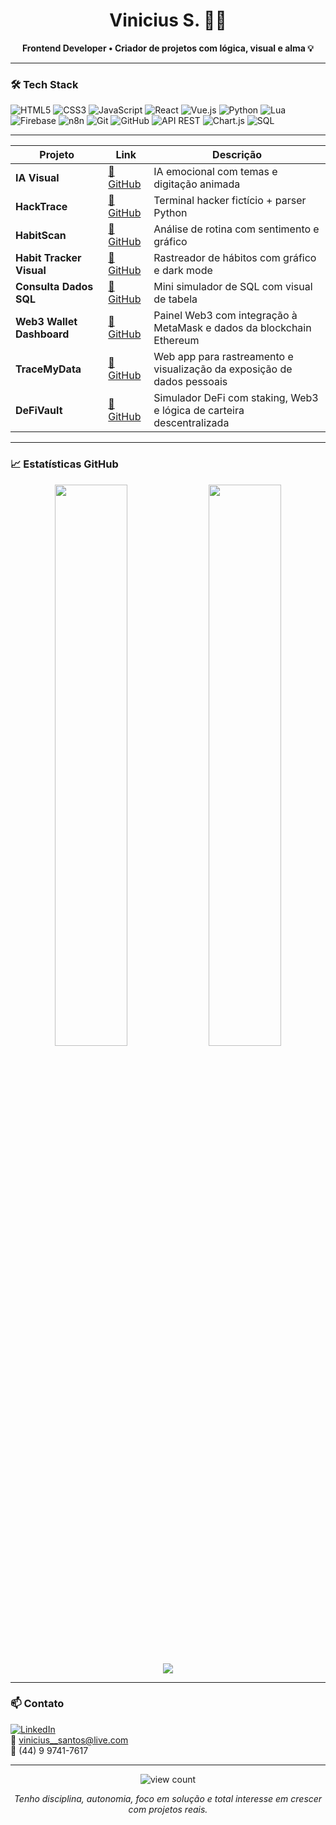 <h1 align="center">Vinicius S. 👨‍💻</h1>

<p align="center">
  <b>Frontend Developer • Criador de projetos com lógica, visual e alma 💡</b>
</p>

---

### 🛠️ Tech Stack

![HTML5](https://img.shields.io/badge/HTML5-E34F26?style=for-the-badge&logo=html5&logoColor=white)
![CSS3](https://img.shields.io/badge/CSS3-1572B6?style=for-the-badge&logo=css3&logoColor=white)
![JavaScript](https://img.shields.io/badge/JavaScript-F7DF1E?style=for-the-badge&logo=javascript&logoColor=black)
![React](https://img.shields.io/badge/React-20232A?style=for-the-badge&logo=react&logoColor=61DAFB)
![Vue.js](https://img.shields.io/badge/Vue.js-35495E?style=for-the-badge&logo=vue.js&logoColor=4FC08D)
![Python](https://img.shields.io/badge/Python-3776AB?style=for-the-badge&logo=python&logoColor=white)
![Lua](https://img.shields.io/badge/Lua-000080?style=for-the-badge&logo=lua&logoColor=white)
![Firebase](https://img.shields.io/badge/Firebase-FFA611?style=for-the-badge&logo=firebase&logoColor=black)
![n8n](https://img.shields.io/badge/n8n-A1265D?style=for-the-badge&logo=n8n&logoColor=white)
![Git](https://img.shields.io/badge/Git-F05032?style=for-the-badge&logo=git&logoColor=white)
![GitHub](https://img.shields.io/badge/GitHub-181717?style=for-the-badge&logo=github&logoColor=white)
![API REST](https://img.shields.io/badge/API%20REST-6DB33F?style=for-the-badge&logo=serverless&logoColor=white)
![Chart.js](https://img.shields.io/badge/Chart.js-F5788D?style=for-the-badge&logo=chartdotjs&logoColor=white)
![SQL](https://img.shields.io/badge/SQL-336791?style=for-the-badge&logo=postgresql&logoColor=white)

---

| Projeto                   | Link                                                                 | Descrição                                                               |
| ------------------------- | -------------------------------------------------------------------- | ----------------------------------------------------------------------- |
| **IA Visual**             | [🔗 GitHub](https://github.com/vinicius030303/ia-visual-respostas)   | IA emocional com temas e digitação animada                              |
| **HackTrace**             | [🔗 GitHub](https://github.com/vinicius030303/hacktrace)             | Terminal hacker fictício + parser Python                                |
| **HabitScan**             | [🔗 GitHub](https://github.com/vinicius030303/habit-scan)            | Análise de rotina com sentimento e gráfico                              |
| **Habit Tracker Visual**  | [🔗 GitHub](https://github.com/vinicius030303/habit-tracker-visual)  | Rastreador de hábitos com gráfico e dark mode                           |
| **Consulta Dados SQL**    | [🔗 GitHub](https://github.com/vinicius030303/consulta-dados-sql)    | Mini simulador de SQL com visual de tabela                              |
| **Web3 Wallet Dashboard** | [🔗 GitHub](https://github.com/vinicius030303/web3-wallet-dashboard) | Painel Web3 com integração à MetaMask e dados da blockchain Ethereum    |
| **TraceMyData**           | [🔗 GitHub](https://github.com/vinicius030303/tracemydata)           | Web app para rastreamento e visualização da exposição de dados pessoais |
| **DeFiVault**             | [🔗 GitHub](https://github.com/vinicius030303/defivault)             | Simulador DeFi com staking, Web3 e lógica de carteira descentralizada   |


---

### 📈 Estatísticas GitHub

<p align="center">
  <img width="48%" src="https://github-readme-stats.vercel.app/api?username=vinicius030303&show_icons=true&theme=tokyonight" />
  <img width="48%" src="https://github-readme-streak-stats.herokuapp.com/?user=vinicius030303&theme=tokyonight"/>
</p>

<p align="center">
  <img src="https://github-readme-stats.vercel.app/api/top-langs/?username=vinicius030303&layout=compact&theme=tokyonight" />
</p>

---

### 📫 Contato

[![LinkedIn](https://img.shields.io/badge/-LinkedIn-0077B5?style=flat-square&logo=linkedin&logoColor=white)](https://linkedin.com/in/vinicius-front)  
📧 vinicius__santos@live.com  
📱 (44) 9 9741-7617

---

<p align="center">
  <img src="https://komarev.com/ghpvc/?username=vinicius030303&label=Profile+Views&color=blueviolet&style=flat" alt="view count"/>
</p>

<p align="center"><i>Tenho disciplina, autonomia, foco em solução e total interesse em crescer com projetos reais.</i></p>
